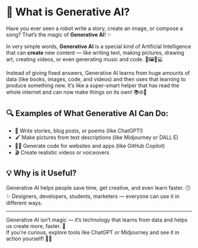 # 🤖 What is Generative AI? 

Have you ever seen a robot write a story, create an image, or compose a song? That’s the magic of **Generative AI**! ✨

In very simple words, **Generative AI** is a special kind of Artificial Intelligence that can **create** new content — like writing text, making pictures, drawing art, creating videos, or even generating music and code. 📝🖼️🎵💻

Instead of giving fixed answers, Generative AI learns from huge amounts of data (like books, images, code, and videos) and then uses that learning to produce something new. It’s like a super-smart helper that has read the whole internet and can now make things on its own! 📚🌐🧠

## 🔍 Examples of What Generative AI Can Do:
- 🧾 Write stories, blog posts, or poems (like ChatGPT!)
- 🖌️ Make pictures from text descriptions (like Midjourney or DALL·E)
- 👨‍💻 Generate code for websites and apps (like GitHub Copilot)
- 🎬 Create realistic videos or voiceovers

## 💡 Why is it Useful?
Generative AI helps people save time, get creative, and even learn faster. 🕒✨ Designers, developers, students, marketers — everyone can use it in different ways.

---

Generative AI isn’t magic — it’s technology that learns from data and helps us create more, faster. 🚀  
If you're curious, explore tools like ChatGPT or Midjourney and see it in action yourself! 🔎🤩

